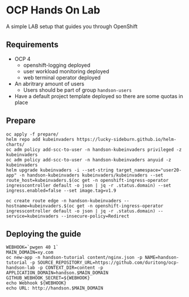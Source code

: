 # OCP Hands On Lab

A simple LAB setup that guides you through OpenShift

## Requirements

* OCP 4
  * openshift-logging deployed
  * user workload monitoring deployed
  * web terminal operator deployed
* An abritrary amount of users
  * Users should be part of group `handson-users`
* Have a default project template deployed so there are some quotas in place

## Prepare

    oc apply -f prepare/
    helm repo add kubeinvaders https://lucky-sideburn.github.io/helm-charts/
    oc adm policy add-scc-to-user -n handson-kubeinvaders privileged -z kubeinvaders
    oc adm policy add-scc-to-user -n handson-kubeinvaders anyuid -z kubeinvaders
    helm upgrade kubeinvaders -i --set-string target_namespace="user20-app" -n handson-kubeinvaders kubeinvaders/kubeinvaders --set route_host=kubeinvaders.$(oc get -n openshift-ingress-operator ingresscontroller default -o json | jq -r .status.domain) --set ingress.enabled=false --set image.tag=v1.9

    oc create route edge -n handson-kubeinvaders --hostname=kubeinvaders.$(oc get -n openshift-ingress-operator ingresscontroller default -o json | jq -r .status.domain) --service=kubeinvaders --insecure-policy=Redirect

## Deploying the guide

    WEBHOOK=`pwgen 40 1`
    MAIN_DOMAIN=xy.com
    oc new-app -n handson-tutorial content/nginx.json -p NAME=handson-tutorial -p SOURCE_REPOSITORY_URL=https://github.com/duritong/ocp-handson-lab -p CONTEXT_DIR=content -p APPLICATION_DOMAIN=handson.$MAIN_DOMAIN GITHUB_WEBHOOK_SECRET=${WEBHOOK}
    echo Webhook ${WEBHOOK}
    echo URL: http://handson.$MAIN_DOMAIN


